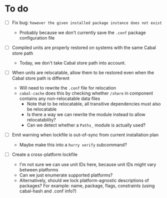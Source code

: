 # To do

- [ ] Fix bug: `however the given installed package instance does not exist`
  - Probably because we don't currently save the `.conf` package configuration file

- [ ] Compiled units are properly restored on systems with the same Cabal store path
  - Today, we don't take Cabal store path into account.

- [ ] When units are relocatable, allow them to be restored even when the Cabal store path is different
  - Will need to rewrite the `.conf` file for relocation
  - `cabal-cache` does this by checking whether `/share` in component contains any non-relocatable data files
    - Note that to be relocatable, all transitive dependencies must also be relocatable
    - Is there a way we can rewrite the module instead to allow relocatability?
    - Can we detect whether a `Paths_` module is actually used?

- [ ] Emit warning when lockfile is out-of-sync from current installation plan
  - Maybe make this into a `hurry verify` subcommand?

- [ ] Create a cross-platform lockfile
  - I'm not sure we can use unit IDs here, because unit IDs might vary between platforms
  - Can we just enumerate supported platforms?
  - Alternatively, should we lock platform-agnostic descriptions of packages? For example: name, package, flags, constraints (using cabal-hash and .conf info?)
